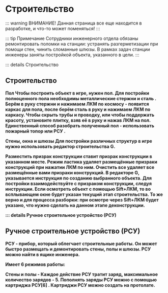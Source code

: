 # Строительство

::: warning ВНИМАНИЕ!
Данная страница все еще находится в разработке, и что-то может поменяться!
:::

::: tip Примечание
Сотрудники инженерного отдела обязаны ремонтировать поломки на станции: устранять разгерметизации при помощи стен, чинить сломанные шлюзы. В рамках задач станции инженеры заняты постройкой объекта, указанного в цели.
:::

::: details Строительство
## Строительство
 
 <strong>Пол<strong>
Чтобы построить объект в игре, нужен пол. Для постройки полноценного пола необходимы металлические стержни  и сталь . Берём в руку стержни  и нажимаем ЛКМ по космосу - появится каркас для пола, после берём сталь в руку и нажимаем ЛКМ по каркасу. Чтобы скрыть трубы и проводку, или чтобы поддержать красоту, установите плитку, взяв её в руку и нажав ЛКМ на пол.
Единственный способ разобрать полученный пол - использовать пожарный топор  или РСУ .

 <strong>Стены, окна и шлюзы<strong>
Для постройки различных структур в игре нужно использовать редактор строительства G.

Разместить призрак конструкции ставит призрак конструкции в указанном месте.
Режим ластика удаляет размещённые призраки конструкций при нажатии ЛКМ по ним.
Очистить все удаляет все размещённые вами призраки конструкций.
В редакторе G, указывается инструкция по созданию выбранного объекта. Для постройки взаимодействуйте с призраком конструкции, следуя инструкции.
Если осмотреть объект с помощью Sift+ЛКМ, то во всплывающем окне будет указан текущий этап строительства. То же верно и для процесса разборки: при осмотре через Sift+ЛКМ будет указано, что нужно сделать на данном этапе деконструкции.

::: details Ручное строительное устройство (РСУ)
## Ручное строительное устройство (РСУ)

РСУ  - прибор, который облегчает строительные работы. Он может быстро размещать и демонтировать стены, полы и шлюзы. РСУ можно найти в ящике инженера.

Имеет 6 режимов работы:

Стены и полы - 
Каждое действие РСУ тратит заряд, максимальное количество зарядов - 5. Пополнять заряды РСУ можно с помощью картриджа РСУ[6] . Картриджи РСУ  можно создать на протолате.